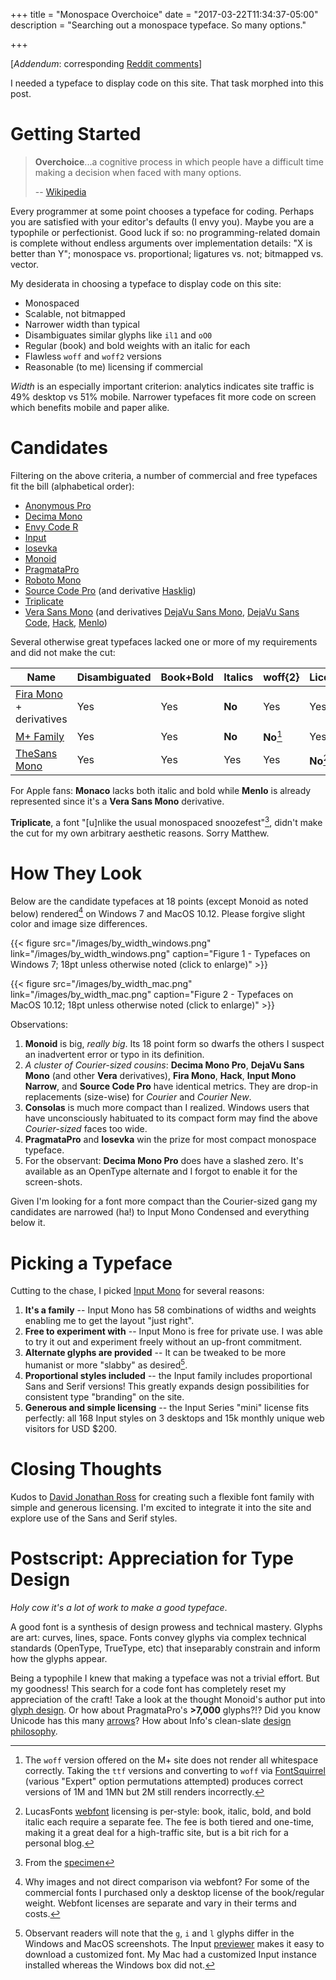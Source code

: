 +++
title = "Monospace Overchoice"
date = "2017-03-22T11:34:37-05:00"
description = "Searching out a monospace typeface. So many options."

+++

\[*Addendum*: corresponding [Reddit comments](https://www.reddit.com/r/programming/comments/60yjlk/monospace_overchoice/)\]

I needed a typeface to display code on this site. That task morphed into this post.

# Getting Started

> **Overchoice**...a cognitive process in which people have a difficult time making a decision when faced with many options.  
>  
>  -- [Wikipedia](https://en.wikipedia.org/wiki/Overchoice)

Every programmer at some point chooses a typeface for coding. Perhaps you
are satisfied with your editor's defaults (I envy you). Maybe you are 
a typophile or perfectionist. Good luck if so: no programming-related domain is 
complete without endless arguments over implementation details: 
"X is better than Y"; monospace vs. proportional; ligatures vs. not; bitmapped vs. vector.

My desiderata in choosing a typeface to display code on this site:

* Monospaced
* Scalable, not bitmapped
* Narrower width than typical
* Disambiguates similar glyphs like `il1` and `oO0`
* Regular (book) and bold weights with an italic for each
* Flawless `woff` and `woff2` versions
* Reasonable (to me) licensing if commercial

*Width* is an especially important criterion: analytics indicates site traffic is 49% desktop vs 51% mobile. 
Narrower typefaces fit more code on screen which benefits mobile and paper alike.

# Candidates

Filtering on the above criteria, a number of commercial and free typefaces fit the bill (alphabetical order):

* [Anonymous Pro](http://www.marksimonson.com/fonts/view/anonymous-pro)
* [Decima Mono](https://www.myfonts.com/fonts/tipografiaramis/decima-mono/)
* [Envy Code R](https://damieng.com/blog/2008/05/26/envy-code-r-preview-7-coding-font-released)
* [Input](http://input.fontbureau.com/)
* [Iosevka](https://be5invis.github.io/Iosevka/)
* [Monoid](http://larsenwork.com/monoid/)
* [PragmataPro](https://www.fsd.it/shop/fonts/pragmatapro/)
* [Roboto Mono](https://fonts.google.com/specimen/Roboto+Mono)
* [Source Code Pro](http://adobe-fonts.github.io/source-code-pro/) (and derivative [Hasklig](https://github.com/i-tu/Hasklig))
* [Triplicate](http://practicaltypography.com/triplicate.html) 
* [Vera Sans Mono](https://www.gnome.org/fonts/) (and derivatives [DejaVu Sans Mono](https://dejavu-fonts.github.io/), [DejaVu Sans Code](https://github.com/SSNikolaevich/DejaVuSansCode), [Hack](http://sourcefoundry.org/hack/), [Menlo](https://en.wikipedia.org/wiki/Menlo_(typeface)))

Several otherwise great typefaces lacked one or more of my requirements and did not make the cut:

| Name | Disambiguated | Book+Bold | Italics |  woff{2} | Licensing |
|---|---|---|---|---|---|
| [Fira Mono](https://mozilla.github.io/Fira/) + derivatives | Yes | Yes | **No** |  Yes | Yes |
| [M+ Family](https://mplus-fonts.osdn.jp/) | Yes | Yes | **No** |  **No**[^1] | Yes |
| [TheSans Mono](http://www.lucasfonts.com/fonts/thesansmono/) | Yes | Yes | Yes |  Yes | **No**[^2] |

For Apple fans: **Monaco** lacks both italic and bold while **Menlo** is already represented since it's a **Vera Sans Mono** derivative.

**Triplicate**, a font "[u]nlike the usual monospaced snoozefest"[^3], didn't make the cut for 
my own arbitrary aesthetic reasons. Sorry Matthew.

[^1]: The `woff` version offered on the M+ site does not render all whitespace correctly. Taking the `ttf` versions and converting to `woff` via [FontSquirrel](https://www.fontsquirrel.com/tools/webfont-generator) (various "Expert" option permutations attempted) produces correct versions of 1M and 1MN but 2M still renders incorrectly. 

[^2]: LucasFonts [webfont](http://www.lucasfonts.com/webfonts/) licensing is per-style: book, italic, bold, and bold italic each require a separate fee. The fee is both tiered and one-time, making it a great deal for a high-traffic site, but is a bit rich for a personal blog.

[^3]: From the [specimen](http://typo.la/trts)

# How They Look

Below are the candidate typefaces at 18 points (except Monoid as noted below) rendered[^4] on Windows 7 and MacOS 10.12.
Please forgive slight color and image size differences.

[^4]: Why images and not direct comparison via webfont? For some of the commercial fonts I purchased only a desktop license of the book/regular weight. Webfont licenses are separate and vary in their terms and costs.

{{< figure src="/images/by_width_windows.png" link="/images/by_width_windows.png" caption="Figure 1 - Typefaces on Windows 7; 18pt unless otherwise noted (click to enlarge)" >}}

{{< figure src="/images/by_width_mac.png" link="/images/by_width_mac.png" caption="Figure 2 - Typefaces on MacOS 10.12; 18pt unless otherwise noted (click to enlarge)" >}}

Observations:

1. **Monoid** is big, *really big*. Its 18 point form so dwarfs the others I suspect an inadvertent error or typo in its definition.
2. *A cluster of Courier-sized cousins*: **Decima Mono Pro**, **DejaVu Sans Mono** (and other **Vera** derivatives), **Fira Mono**, **Hack**, **Input Mono Narrow**, and **Source Code Pro** have identical metrics. They are drop-in replacements (size-wise) for *Courier* and *Courier New*.
3. **Consolas** is much more compact than I realized. Windows users that have unconsciously habituated to its compact form may find the above *Courier-sized* faces too wide.
4. **PragmataPro** and **Iosevka** win the prize for most compact monospace typeface.
5. For the observant: **Decima Mono Pro** does have a slashed zero. It's available as an OpenType alternate and I forgot to enable it for the screen-shots.

Given I'm looking for a font more compact than the Courier-sized gang my candidates are narrowed (ha!) to Input Mono Condensed and everything below it.

# Picking a Typeface

Cutting to the chase, I picked [Input Mono](http://input.fontbureau.com/) for several reasons:

1. **It's a family** -- Input Mono has 58 combinations of widths and weights enabling me to get the layout "just right".
1. **Free to experiment with** -- Input Mono is free for private use. I was able to try it out and experiment freely without an up-front commitment.
1. **Alternate glyphs are provided** -- It can be tweaked to be more humanist or more "slabby" as desired[^6].
1. **Proportional styles included** -- the Input family includes proportional Sans and Serif versions! This greatly expands design possibilities for consistent type "branding" on the site.  
1. **Generous and simple licensing** -- the Input Series "mini" license fits perfectly: all 168 Input styles on 3 desktops and 15k monthly unique web visitors for USD $200.

[^6]: Observant readers will note that the `g`, `i` and `l` glyphs differ in the Windows and MacOS screenshots. The Input [previewer](http://input.fontbureau.com/preview/) makes it easy to download a customized font. My Mac had a customized Input instance installed whereas the Windows box did not.

# Closing Thoughts

Kudos to [David Jonathan Ross](https://djr.com/) for creating such a flexible font family with simple and generous licensing.
I'm excited to integrate it into the site and explore use of the Sans and Serif styles.

# Postscript: Appreciation for Type Design

*Holy cow it's a lot of work to make a good typeface*.

A good font is a synthesis of design prowess and technical mastery. Glyphs are art:
curves, lines, space. Fonts convey glyphs via complex technical standards (OpenType, TrueType, etc)
that inseparably constrain and inform how the glyphs appear. 

Being a typophile I knew that making a typeface was not a trivial effort. 
But my goodness! This search for a code font has completely reset my appreciation of the craft! Take a 
look at the thought Monoid's author put 
into [glyph design](https://medium.com/larsenwork-andreas-larsen/distinguishable-glyphs-in-coding-fonts-d74f5f0969ed#.o8u4qjh0m).
Or how about PragmataPro's **>7,000** glyphs?!? 
Did you know Unicode has this many [arrows](https://github.com/fabrizioschiavi/arrow-finder)? How
about Info's clean-slate [design philosophy](http://input.fontbureau.com/info/).

